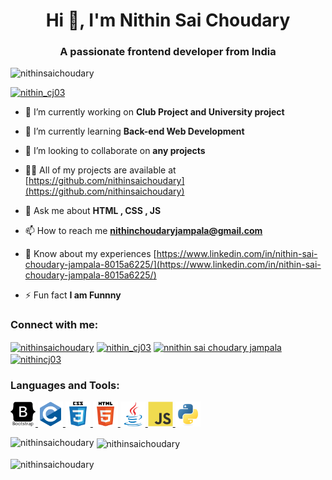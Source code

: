 <h1 align="center">Hi 👋, I'm Nithin Sai Choudary</h1>
<h3 align="center">A passionate frontend developer from India</h3>

<p align="left"> <img src="https://komarev.com/ghpvc/?username=nithinsaichoudary&label=Profile%20views&color=0e75b6&style=flat" alt="nithinsaichoudary" /> </p>

<p align="left"> <a href="https://twitter.com/nithin_cj03" target="blank"><img src="https://img.shields.io/twitter/follow/nithin_cj03?logo=twitter&style=for-the-badge" alt="nithin_cj03" /></a> </p>

- 🔭 I’m currently working on **Club Project and University project**

- 🌱 I’m currently learning **Back-end Web Development**

- 👯 I’m looking to collaborate on **any projects**

- 👨‍💻 All of my projects are available at [https://github.com/nithinsaichoudary](https://github.com/nithinsaichoudary)

- 💬 Ask me about **HTML , CSS , JS**

- 📫 How to reach me **nithinchoudaryjampala@gmail.com**

- 📄 Know about my experiences [https://www.linkedin.com/in/nithin-sai-choudary-jampala-8015a6225/](https://www.linkedin.com/in/nithin-sai-choudary-jampala-8015a6225/)

- ⚡ Fun fact **I am Funnny**

<h3 align="left">Connect with me:</h3>
<p align="left">
<a href="https://dev.to/nithinsaichoudary" target="blank"><img align="center" src="https://raw.githubusercontent.com/rahuldkjain/github-profile-readme-generator/master/src/images/icons/Social/devto.svg" alt="nithinsaichoudary" height="30" width="40" /></a>
<a href="https://twitter.com/nithin_cj03" target="blank"><img align="center" src="https://raw.githubusercontent.com/rahuldkjain/github-profile-readme-generator/master/src/images/icons/Social/twitter.svg" alt="nithin_cj03" height="30" width="40" /></a>
<a href="https://linkedin.com/in/nnithin sai choudary jampala" target="blank"><img align="center" src="https://raw.githubusercontent.com/rahuldkjain/github-profile-readme-generator/master/src/images/icons/Social/linked-in-alt.svg" alt="nnithin sai choudary jampala" height="30" width="40" /></a>
<a href="https://instagram.com/nithincj03" target="blank"><img align="center" src="https://raw.githubusercontent.com/rahuldkjain/github-profile-readme-generator/master/src/images/icons/Social/instagram.svg" alt="nithincj03" height="30" width="40" /></a>
</p>

<h3 align="left">Languages and Tools:</h3>
<p align="left"> <a href="https://getbootstrap.com" target="_blank" rel="noreferrer"> <img src="https://raw.githubusercontent.com/devicons/devicon/master/icons/bootstrap/bootstrap-plain-wordmark.svg" alt="bootstrap" width="40" height="40"/> </a> <a href="https://www.cprogramming.com/" target="_blank" rel="noreferrer"> <img src="https://raw.githubusercontent.com/devicons/devicon/master/icons/c/c-original.svg" alt="c" width="40" height="40"/> </a> <a href="https://www.w3schools.com/css/" target="_blank" rel="noreferrer"> <img src="https://raw.githubusercontent.com/devicons/devicon/master/icons/css3/css3-original-wordmark.svg" alt="css3" width="40" height="40"/> </a> <a href="https://www.w3.org/html/" target="_blank" rel="noreferrer"> <img src="https://raw.githubusercontent.com/devicons/devicon/master/icons/html5/html5-original-wordmark.svg" alt="html5" width="40" height="40"/> </a> <a href="https://www.java.com" target="_blank" rel="noreferrer"> <img src="https://raw.githubusercontent.com/devicons/devicon/master/icons/java/java-original.svg" alt="java" width="40" height="40"/> </a> <a href="https://developer.mozilla.org/en-US/docs/Web/JavaScript" target="_blank" rel="noreferrer"> <img src="https://raw.githubusercontent.com/devicons/devicon/master/icons/javascript/javascript-original.svg" alt="javascript" width="40" height="40"/> </a> <a href="https://www.python.org" target="_blank" rel="noreferrer"> <img src="https://raw.githubusercontent.com/devicons/devicon/master/icons/python/python-original.svg" alt="python" width="40" height="40"/> </a> </p>

<p><img align="left" src="https://github-readme-stats.vercel.app/api/top-langs?username=nithinsaichoudary&show_icons=true&locale=en&layout=compact" alt="nithinsaichoudary" /></p>

<p>&nbsp;<img align="center" src="https://github-readme-stats.vercel.app/api?username=nithinsaichoudary&show_icons=true&locale=en" alt="nithinsaichoudary" /></p>

<p><img align="center" src="https://github-readme-streak-stats.herokuapp.com/?user=nithinsaichoudary&" alt="nithinsaichoudary" /></p>
